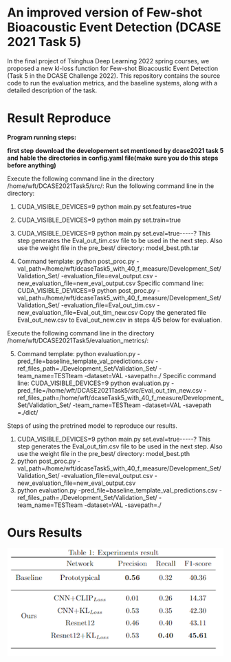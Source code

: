 # An improved version of Few-shot Bioacoustic Event Detection (DCASE 2021 Task 5)
In the final project of Tsinghua Deep Learning 2022 spring courses, we proposed a new kl-loss function for Few-shot Bioacoustic Event Detection (Task 5 in the DCASE Challenge 2022). This repository contains the source code to run the evaluation metrics, and the baseline systems, along with a detailed description of the task. 

# Result Reproduce
**Program running steps:** 

**first step**
**download the developement set mentioned by dcase2021 task 5 and hable the directories in config.yaml file(make sure you do this steps before anything)**

Execute the following command line in the directory /home/wft/DCASE2021Task5/src/: Run the following command line in the directory:
 1. CUDA_VISIBLE_DEVICES=9 python main.py set.features=true
 2. CUDA_VISIBLE_DEVICES=9 python main.py set.train=true
 3. CUDA_VISIBLE_DEVICES=9 python main.py set.eval=true-----? This step generates the Eval_out_tim.csv file to be used in the next step. Also use the weight file in the pre_best/ directory: model_best.pth.tar

 4. Command template: python post_proc.py -val_path=/home/wft/dcaseTask5_with_40_f_measure/Development_Set/Validation_Set/ -evaluation_file=eval_output.csv -new_evaluation_file=new_eval_output.csv
     Specific command line: CUDA_VISIBLE_DEVICES=9 python post_proc.py -val_path=/home/wft/dcaseTask5_with_40_f_measure/Development_Set/Validation_Set/ -evaluation_file=Eval_out_tim.csv -new_evaluation_file=Eval_out_tim_new.csv
     Copy the generated file Eval_out_new.csv to Eval_out_new.csv in steps 4/5 below for evaluation.

Execute the following command line in the directory /home/wft/DCASE2021Task5/evaluation_metrics/:

 5. Command template: python evaluation.py -pred_file=baseline_template_val_predictions.csv -ref_files_path=./Development_Set/Validation_Set/ -team_name=TESTteam -dataset=VAL -savepath=./
      Specific command line: CUDA_VISIBLE_DEVICES=9 python evaluation.py -pred_file=/home/wft/DCASE2021Task5/src/Eval_out_tim_new.csv -ref_files_path=/home/wft/dcaseTask5_with_40_f_measure/Development_Set/Validation_Set/ -team_name=TESTteam -dataset=VAL -savepath =./dict/

Steps of using the pretrined model to reproduce our results.
1. CUDA_VISIBLE_DEVICES=9 python main.py set.eval=true-----? This step generates the Eval_out_tim.csv file to be used in the next step. Also use the weight file in the pre_best/ directory: model_best.pth
2. python post_proc.py -val_path=/home/wft/dcaseTask5_with_40_f_measure/Development_Set/Validation_Set/ -evaluation_file=eval_output.csv -new_evaluation_file=new_eval_output.csv
3. python evaluation.py -pred_file=baseline_template_val_predictions.csv -ref_files_path=./Development_Set/Validation_Set/ -team_name=TESTteam -dataset=VAL -savepath=./

# Ours Results
![image info](./result.png)